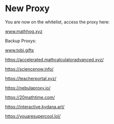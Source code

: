# New Proxy
You are now on the whitelist, access the proxy here:

www.mathhog.xyz

Backup Proxys:

www.tobi.gifts

https://accelerated.mathcalculatoradvanced.xyz/

https://sciencenow.info/

https://teacherportal.xyz/

https://nebulaproxy.io/

https://20mathtime.com/

https://interactive.kydana.art/

https://youaresupercool.lol/
